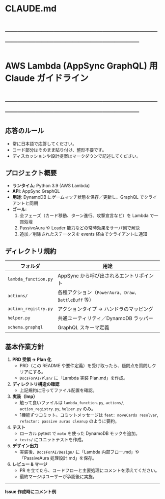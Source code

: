 # CLAUDE.md
# ───────────────────────────────────────────────
# AWS Lambda (AppSync GraphQL) 用 Claude ガイドライン
# ───────────────────────────────────────────────

## 応答のルール
- 常に日本語で応答してください。  
- コード部分はそのまま貼り付け、整形不要です。  
- ディスカッションや設計提案はマークダウンで記述してください。

## プロジェクト概要
- **ランタイム**: Python 3.9 (AWS Lambda)  
- **API**: AppSync GraphQL  
- **用途**: DynamoDB にゲームマッチ状態を保存／更新し、GraphQL でクライアントと同期  
- **ゴール**:  
  1. 全フェーズ（カード移動、ターン進行、攻撃宣言など）を Lambda で一貫処理  
  2. PassiveAura や Leader 能力などの常時効果をサーバ側で解決  
  3. 追加／削除されたステータスを events 経由でクライアントに通知  

## ディレクトリ規約
| フォルダ                       | 用途                                                    |
|-------------------------------|--------------------------------------------------------|
| `lambda_function.py`          | AppSync から呼び出されるエントリポイント              |
| `actions/`                    | 各種アクション（`PowerAura`、`Draw`、`BattleBuff` 等） |
| `action_registry.py`          | アクションタイプ → ハンドラのマッピング               |
| `helper.py`                   | 共通ユーティリティ／DynamoDB ラッパー                  |
| `schema.graphql`              | GraphQL スキーマ定義                                   |

## 基本作業方針

1. **PRD 受領 → Plan 化**  
   - PRD（この README や要件定義）を受け取ったら、疑問点を質問しクリアにする。  
   - `DocsForAI/Plan/` に「Lambda 実装 Plan.md」を作成。  
2. **ディレクトリ構造の確認**  
   - 上記規約に沿ってファイル配置を確認。  
3. **実装（Imp）**  
   - 触って良いファイルは `lambda_function.py`, `actions/`, `action_registry.py`, `helper.py` のみ。  
   - 1機能ずつコミット。コミットメッセージは `feat: moveCards resolver`, `refactor: passive auras cleanup` のように要約。  
4. **テスト**  
   - ローカル pytest で `moto` を使った DynamoDB モックを追加。  
   - `tests/` にユニットテストを作成。  
5. **デザイン出力**  
   - 実装後、`DocsForAI/Design/` に「Lambda 内部フロー.md」や「PassiveAura 処理設計.md」を保存。  
6. **レビュー & マージ**  
   - PR を立てたら、コードフローと主要処理にコメントを添えてください。  
   - 最終マージはユーザーが承認後に実施。  

---

**Issue 作成時にコメント例**  